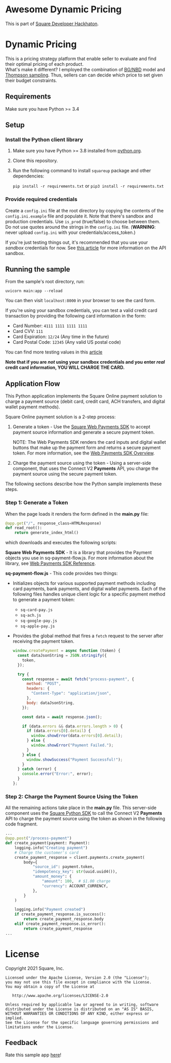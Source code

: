 # Awesome Dynamic Pricing

This is part of [Square Developer Hackhaton](https://square2023.devpost.com/).

# Dynamic Pricing

This is a pricing strategy platform that enable seller to evaluate and find their optimal pricing of each product.\
What's make it different? I employed the combination of [BG/NBD](https://lifetimes.readthedocs.io/en/latest/Quickstart.html) model and [Thompson sampling](https://towardsdatascience.com/thompson-sampling-fc28817eacb8). Thus, sellers can can decide which price to set given their budget constraints. 

## Requirements

Make sure you have Python >= 3.4

## Setup

### Install the Python client library

1. Make sure you have Python >= 3.8 installed from [python.org](https://www.python.org/).

2. Clone this repository. 

2. Run the following command to install `squareup` package and other dependencies:

   `pip install -r requirements.txt` or `pip3 install -r requirements.txt`

### Provide required credentials

Create a `config.ini` file at the root directory by copying the contents of the `config.ini.example` file and populate it. Note that there's sandbox and production credentials. Use `is_prod` (true/false) to choose between them.
Do not use quotes around the strings in the `config.ini` file.
(**WARNING**: never upload `config.ini` with your credentials/access_token.)

If you're just testing things out, it's recommended that you use your _sandbox_ credentials for now. See
[this article](https://developer.squareup.com/docs/testing/sandbox)
for more information on the API sandbox.

## Running the sample

From the sample's root directory, run:

    uvicorn main:app --reload

You can then visit `localhost:8000` in your browser to see the card form.

If you're using your sandbox credentials, you can test a valid credit card
transaction by providing the following card information in the form:

- Card Number: `4111 1111 1111 1111`
- Card CVV: `111`
- Card Expiration: `12/24` (Any time in the future)
- Card Postal Code: `12345` (Any valid US postal code)

You can find more testing values in this [article](https://developer.squareup.com/docs/testing/test-values)

**Note that if you are _not_ using your sandbox credentials and you enter _real_ credit card information, YOU WILL CHARGE THE CARD.**

## Application Flow

This Python application implements the Square Online payment solution to charge a payment source (debit card, credit card, ACH transfers, and digital wallet payment methods).

Square Online payment solution is a 2-step process:

1. Generate a token - Use the [Square Web Payments SDK](https://developer.squareup.com/reference/sdks/web/payments) to accept payment source information and generate a secure payment token.

   NOTE: The Web Payments SDK renders the card inputs and digital wallet buttons that make up the payment form and returns a secure payment token. For more information, see the [Web Payments SDK Overview](https://developer.squareup.com/docs/web-payments/overview).

2. Charge the payment source using the token - Using a server-side component, that uses the Connect V2 **Payments** API, you charge the payment source using the secure payment token.

The following sections describe how the Python sample implements these steps.

### Step 1: Generate a Token

When the page loads it renders the form defined in the **main.py** file:

```python
@app.get("/", response_class=HTMLResponse)
def read_root():
    return generate_index_html()
```

which downloads and executes the following scripts:

**Square Web Payments SDK** - It is a library that provides the Payment objects you use in sq-payment-flow.js. For more information about the library, see [Web Payments SDK Reference](https://developer.squareup.com/reference/sdks/web/payments).

**sq-payment-flow.js** - This code provides two things:

- Initializes objects for various supported payment methods including card payments, bank payments, and digital wallet payments. Each of the following files handles unique client logic for a specific payment method to generate a payment token:

  - `sq-card-pay.js`
  - `sq-ach.js`
  - `sq-google-pay.js`
  - `sq-apple-pay.js`

- Provides the global method that fires a `fetch` request to the server after receiving the payment token.

  ```javascript
  window.createPayment = async function (token) {
    const dataJsonString = JSON.stringify({
      token,
    });

    try {
      const response = await fetch("process-payment", {
        method: "POST",
        headers: {
          "Content-Type": "application/json",
        },
        body: dataJsonString,
      });

      const data = await response.json();

      if (data.errors && data.errors.length > 0) {
        if (data.errors[0].detail) {
          window.showError(data.errors[0].detail);
        } else {
          window.showError("Payment Failed.");
        }
      } else {
        window.showSuccess("Payment Successful!");
      }
    } catch (error) {
      console.error("Error:", error);
    }
  };
  ```

### Step 2: Charge the Payment Source Using the Token

All the remaining actions take place in the **main.py** file. This server-side component uses the [Square Python SDK](https://developer.squareup.com/docs/sdks/python) to call the Connect V2 **Payments** API to charge the payment source using the token as shown in the following code fragment.

```python
...
@app.post("/process-payment")
def create_payment(payment: Payment):
    logging.info("Creating payment")
    # Charge the customer's card
    create_payment_response = client.payments.create_payment(
        body={
            "source_id": payment.token,
            "idempotency_key": str(uuid.uuid4()),
            "amount_money": {
                "amount": 100,  # $1.00 charge
                "currency": ACCOUNT_CURRENCY,
            },
        }
    )

    logging.info("Payment created")
    if create_payment_response.is_success():
        return create_payment_response.body
    elif create_payment_response.is_error():
        return create_payment_response
...
```

# License

Copyright 2021 Square, Inc.
​

```
Licensed under the Apache License, Version 2.0 (the "License");
you may not use this file except in compliance with the License.
You may obtain a copy of the License at
​
   http://www.apache.org/licenses/LICENSE-2.0
​
Unless required by applicable law or agreed to in writing, software
distributed under the License is distributed on an "AS IS" BASIS,
WITHOUT WARRANTIES OR CONDITIONS OF ANY KIND, either express or implied.
See the License for the specific language governing permissions and
limitations under the License.
```

## Feedback

Rate this sample app [here](https://delighted.com/t/Z1xmKSqy)!
